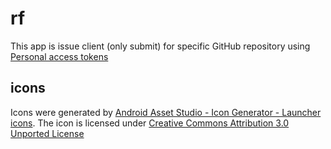 # rf

This app is issue client (only submit) for specific GitHub repository using [Personal access tokens](https://github.com/settings/tokens)

## icons

Icons were generated by [Android Asset Studio - Icon Generator - Launcher icons](https://romannurik.github.io/AndroidAssetStudio/icons-launcher.html). The icon is licensed under [Creative Commons Attribution 3.0 Unported License](https://creativecommons.org/licenses/by/3.0/)

